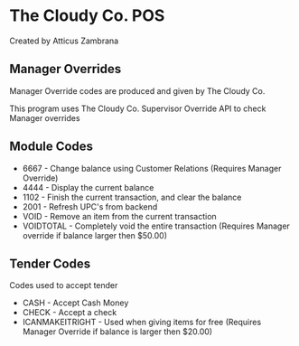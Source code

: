 # The Cloudy Co. POS

Created by Atticus Zambrana

## Manager Overrides

Manager Override codes are produced and given by The Cloudy Co.

This program uses The Cloudy Co. Supervisor Override API to check Manager overrides

## Module Codes

* 6667 - Change balance using Customer Relations (Requires Manager Override)
* 4444 - Display the current balance
* 1102 - Finish the current transaction, and clear the balance
* 2001 - Refresh UPC's from backend
* VOID - Remove an item from the current transaction
* VOIDTOTAL - Completely void the entire transaction (Requires Manager override if balance larger then $50.00)

## Tender Codes

Codes used to accept tender

* CASH - Accept Cash Money
* CHECK - Accept a check
* ICANMAKEITRIGHT - Used when giving items for free (Requires Manager Override if balance is larger then $20.00)